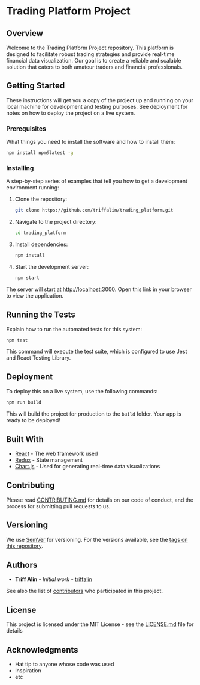 # Trading Platform Project

## Overview

Welcome to the Trading Platform Project repository. This platform is designed to facilitate robust trading strategies and provide real-time financial data visualization. Our goal is to create a reliable and scalable solution that caters to both amateur traders and financial professionals.

## Getting Started

These instructions will get you a copy of the project up and running on your local machine for development and testing purposes. See deployment for notes on how to deploy the project on a live system.

### Prerequisites

What things you need to install the software and how to install them:

```bash
npm install npm@latest -g
```

### Installing

A step-by-step series of examples that tell you how to get a development environment running:

1. Clone the repository:
   ```bash
   git clone https://github.com/triffalin/trading_platform.git
   ```
2. Navigate to the project directory:
   ```bash
   cd trading_platform
   ```
3. Install dependencies:
   ```bash
   npm install
   ```
4. Start the development server:
   ```bash
   npm start
   ```

The server will start at [http://localhost:3000](http://localhost:3000). Open this link in your browser to view the application.

## Running the Tests

Explain how to run the automated tests for this system:

```bash
npm test
```

This command will execute the test suite, which is configured to use Jest and React Testing Library.

## Deployment

To deploy this on a live system, use the following commands:

```bash
npm run build
```

This will build the project for production to the `build` folder. Your app is ready to be deployed!

## Built With

- [React](https://reactjs.org/) - The web framework used
- [Redux](https://redux.js.org/) - State management
- [Chart.js](https://www.chartjs.org/) - Used for generating real-time data visualizations

## Contributing

Please read [CONTRIBUTING.md](https://github.com/triffalin/trading_platform/CONTRIBUTING.md) for details on our code of conduct, and the process for submitting pull requests to us.

## Versioning

We use [SemVer](http://semver.org/) for versioning. For the versions available, see the [tags on this repository](https://github.com/triffalin/trading_platform/tags).

## Authors

- **Triff Alin** - _Initial work_ - [triffalin](https://github.com/triffalin)

See also the list of [contributors](https://github.com/triffalin/trading_platform/contributors) who participated in this project.

## License

This project is licensed under the MIT License - see the [LICENSE.md](LICENSE.md) file for details

## Acknowledgments

- Hat tip to anyone whose code was used
- Inspiration
- etc
